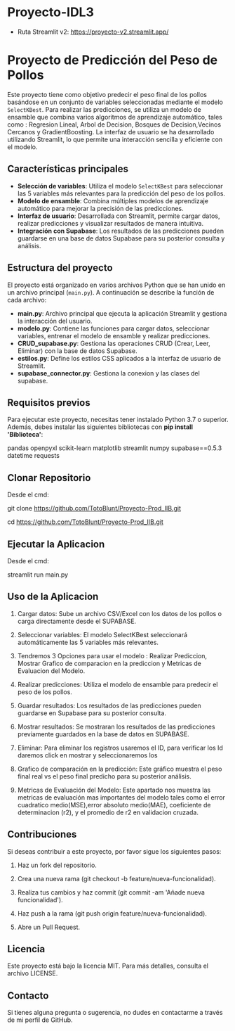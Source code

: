 # Proyecto-IDL3
* Ruta Streamlit v2: https://proyecto-v2.streamlit.app/
# Proyecto de Predicción del Peso de Pollos

Este proyecto tiene como objetivo predecir el peso final de los pollos basándose en un conjunto de variables seleccionadas mediante el modelo `SelectKBest`. Para realizar las predicciones, se utiliza un modelo de ensamble que combina varios algoritmos de aprendizaje automático, tales como : Regresion Lineal, Arbol de Decision, Bosques de Decision,Vecinos Cercanos y GradientBoosting. La interfaz de usuario se ha desarrollado utilizando Streamlit, lo que permite una interacción sencilla y eficiente con el modelo.

## Características principales

- **Selección de variables**: Utiliza el modelo `SelectKBest` para seleccionar las 5 variables más relevantes para la predicción del peso de los pollos.
- **Modelo de ensamble**: Combina múltiples modelos de aprendizaje automático para mejorar la precisión de las predicciones.
- **Interfaz de usuario**: Desarrollada con Streamlit, permite cargar datos, realizar predicciones y visualizar resultados de manera intuitiva.
- **Integración con Supabase**: Los resultados de las predicciones pueden guardarse en una base de datos Supabase para su posterior consulta y análisis.

## Estructura del proyecto

El proyecto está organizado en varios archivos Python que se han unido en un archivo principal (`main.py`). A continuación se describe la función de cada archivo:

- **main.py**: Archivo principal que ejecuta la aplicación Streamlit y gestiona la interacción del usuario.
- **modelo.py**: Contiene las funciones para cargar datos, seleccionar variables, entrenar el modelo de ensamble y realizar predicciones.
- **CRUD_supabase.py**: Gestiona las operaciones CRUD (Crear, Leer, Eliminar) con la base de datos Supabase.
- **estilos.py**: Define los estilos CSS aplicados a la interfaz de usuario de Streamlit.
- **supabase_connector.py**: Gestiona la conexion y las clases del supabase.

## Requisitos previos

Para ejecutar este proyecto, necesitas tener instalado Python 3.7 o superior. Además, debes instalar las siguientes bibliotecas con **pip install 'Biblioteca'**:

pandas
openpyxl
scikit-learn
matplotlib
streamlit
numpy
supabase==0.5.3
datetime
requests

## Clonar Repositorio

Desde el cmd:

git clone https://github.com/TotoBlunt/Proyecto-Prod_IIB.git

cd https://github.com/TotoBlunt/Proyecto-Prod_IIB.git

## Ejecutar la Aplicacion

Desde el cmd:

streamlit run main.py

## Uso de la Aplicacion

1. Cargar datos: Sube un archivo CSV/Excel con los datos de los pollos o carga directamente desde el SUPABASE.

2. Seleccionar variables: El modelo SelectKBest seleccionará automáticamente las 5 variables más relevantes.

3. Tendremos 3 Opciones para usar el modelo : Realizar Prediccion, Mostrar Grafico de comparacion en la prediccion y Metricas de Evaluacion del Modelo.

4. Realizar predicciones: Utiliza el modelo de ensamble para predecir el peso de los pollos.

5. Guardar resultados: Los resultados de las predicciones pueden guardarse en Supabase para su posterior consulta.

6. Mostrar resultados: Se mostraran los resultados de las predicciones previamente guardados en la base de datos en SUPABASE.

8. Eliminar: Para eliminar los registros usaremos el ID, para verificar los Id daremos click en mostrar y seleccionaremos los 

9. Grafico de comparación en la predicción: Este gráfico muestra el peso final real vs el peso final predicho para su posterior análisis.

10. Metricas de Evaluación del Modelo: Este apartado nos muestra las metricas de evaluación mas importantes del modelo tales como el error cuadratico medio(MSE),error absoluto medio(MAE), coeficiente de determinacion (r2), y el promedio de r2 en validacion cruzada.

## Contribuciones

Si deseas contribuir a este proyecto, por favor sigue los siguientes pasos:

1. Haz un fork del repositorio.

2. Crea una nueva rama (git checkout -b feature/nueva-funcionalidad).

3. Realiza tus cambios y haz commit (git commit -am 'Añade nueva funcionalidad').

4. Haz push a la rama (git push origin feature/nueva-funcionalidad).

5. Abre un Pull Request.

## Licencia

Este proyecto está bajo la licencia MIT. Para más detalles, consulta el archivo LICENSE.

## Contacto

Si tienes alguna pregunta o sugerencia, no dudes en contactarme a través de mi perfil de GitHub.
